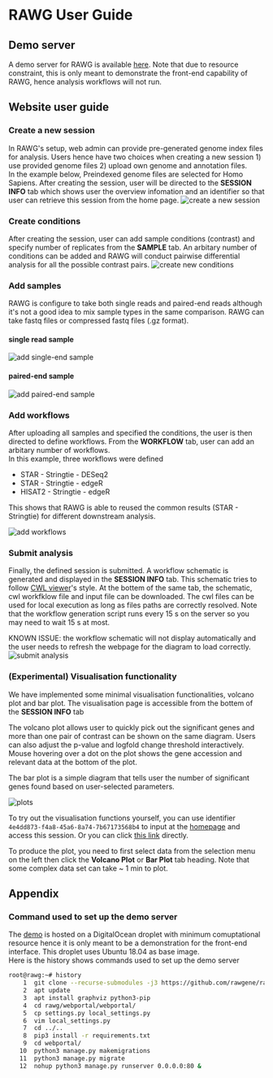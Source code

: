 # RAWG User Guide

## Demo server

A demo server for RAWG is available [here](http://rawg.tony.tc). Note that due to resource constraint, this is only meant to demonstrate the front-end capability of RAWG, hence analysis workflows will not run.

## Website user guide

### Create a new session

In RAWG's setup, web admin can provide pre-generated genome index files for analysis. Users hence have two choices when creating a new session 1) use provided genome files 2) upload own genome and annotation files.  
In the example below, Preindexed genome files are selected for Homo Sapiens. After creating the session, user will be directed to the **SESSION INFO** tab which shows user the overview infomation and an identifier so that user can retrieve this session from the home page.
![create a new session](create_session.gif)

### Create conditions

After creating the session, user can add sample conditions (contrast) and specify number of replicates from the **SAMPLE** tab. An arbitary number of conditions can be added and RAWG will conduct pairwise differential analysis for all the possible contrast pairs. 
![create new conditions](create_conditions.gif)

### Add samples

RAWG is configure to take both single reads and paired-end reads although it's not a good idea to mix sample types in the same comparison. RAWG can take fastq files or compressed fastq files (.gz format).

#### single read sample

![add single-end sample](add_sample_sg.gif)

#### paired-end sample

![add paired-end sample](add_sample_pe.gif)

### Add workflows

After uploading all samples and specified the conditions, the user is then directed to define workflows. From the **WORKFLOW** tab, user can add an arbitary number of workflows.  
In this example, three workflows were defined

- STAR - Stringtie - DESeq2
- STAR - Stringtie - edgeR
- HISAT2 - Stringtie - edgeR  

This shows that RAWG is able to reused the common results (STAR - Stringtie) for different downstream analysis.

![add workflows](add_workflows.gif)

### Submit analysis

Finally, the defined session is submitted. A workflow schematic is generated and displayed in the **SESSION INFO** tab. This schematic tries to follow [CWL viewer](https://view.commonwl.org/)'s style. At the bottem of the same tab, the schematic, cwl workfklow file and input file can be downloaded. The cwl files can be used for local execution as long as files paths are correctly resolved. Note that the workflow generation script runs every 15 s on the server so you may need to wait 15 s at most.

KNOWN ISSUE: the workflow schematic will not display automatically and the user needs to refresh the webpage for the diagram to load correctly.
![submit analysis](submit.gif)

### (Experimental) Visualisation functionality

We have implemented some minimal visualisation functionalities, volcano plot and bar plot. The visualisation page is accessible from the bottem of the **SESSION INFO** tab

The volcano plot allows user to quickly pick out the significant genes and more than one pair of contrast can be shown on the same diagram. Users can also adjust the p-value and logfold change threshold interactively. Mouse hovering over a dot on the plot shows the gene accession and relevant data at the bottom of the plot.  

The bar plot is a simple diagram that tells user the number of significant genes found based on user-selected parameters.

![plots](plots.gif)

To try out the visualisation functions yourself, you can use identifier `4e4dd873-f4a8-45a6-8a74-7b67173568b4` to input at the [homepage](http://rawg.tony.tc) and access this session. Or you can click [this link](http://rawg.tony.tc/visualization/4e4dd873-f4a8-45a6-8a74-7b67173568b4/) directly.

To produce the plot, you need to first select data from the selection menu on the left then click the **Volcano Plot** or **Bar Plot** tab heading. Note that some complex data set can take ~ 1 min to plot.

## Appendix

### Command used to set up the demo server

The [demo](http://rawg.tony.tc) is hosted on a DigitalOcean droplet with minimum comuptational resource hence it is only meant to be a demonstration for the front-end interface. This droplet uses Ubuntu 18.04 as base image.  
Here is the history shows commands used to set up the demo server

```sh
root@rawg:~# history
    1  git clone --recurse-submodules -j3 https://github.com/rawgene/rawg
    2  apt update
    3  apt install graphviz python3-pip
    4  cd rawg/webportal/webportal/
    5  cp settings.py local_settings.py
    6  vim local_settings.py 
    7  cd ../..
    8  pip3 install -r requirements.txt 
    9  cd webportal/
   10  python3 manage.py makemigrations
   11  python3 manage.py migrate
   12  nohup python3 manage.py runserver 0.0.0.0:80 &
```
